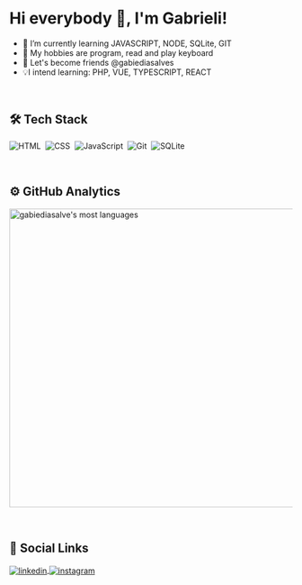 <h1> Hi everybody 👋, I'm Gabrieli!</h1>


- 🌱 I’m currently learning JAVASCRIPT, NODE, SQLite, GIT
- 🤩 My hobbies are program, read and play keyboard
- 💜 Let's become friends @gabiediasalves
- 💡I intend learning: PHP, VUE, TYPESCRIPT, REACT

<br>

<h2>🛠 Tech Stack</h2>

![HTML](https://img.shields.io/badge/-HTML-05122A?style=flat&logo=HTML5)&nbsp;
![CSS](https://img.shields.io/badge/-CSS-05122A?style=flat&logo=CSS3&logoColor=1572B6)&nbsp;
![JavaScript](https://img.shields.io/badge/-JavaScript-05122A?style=flat&logo=javascript)&nbsp;
![Git](https://img.shields.io/badge/-Git-05122A?style=flat&logo=git)&nbsp;
![SQLite](https://img.shields.io/badge/-SQLite-05122A?style=flat&logo=sqlite)&nbsp;

<br>

<h2>⚙️ GitHub Analytics</h2>
<p>
  <img width="530em" src="https://github-readme-stats.vercel.app/api/top-langs/?username=gabiediasalves&layout=compact&theme=vision-friendly-dark" alt="gabiediasalve's most languages"/>
</p>

<br>

<h2>📢 Social Links</h2>

<a href="https://www.linkedin.com/in/gabrieli-dias-alves-769b7121a" target="_blank">
  <img align="center" src="https://img.shields.io/badge/-gabiediasalves-05122A?style=flat&logo=linkedin" alt="linkedin"/>
</a>
<a href="https://www.instagram.com/gabiediasalves/" target="_blank">
 <img align="center" src="https://img.shields.io/badge/-gabiediasalves-05122A?style=flat&logo=instagram" alt="instagram"/>
</a>
